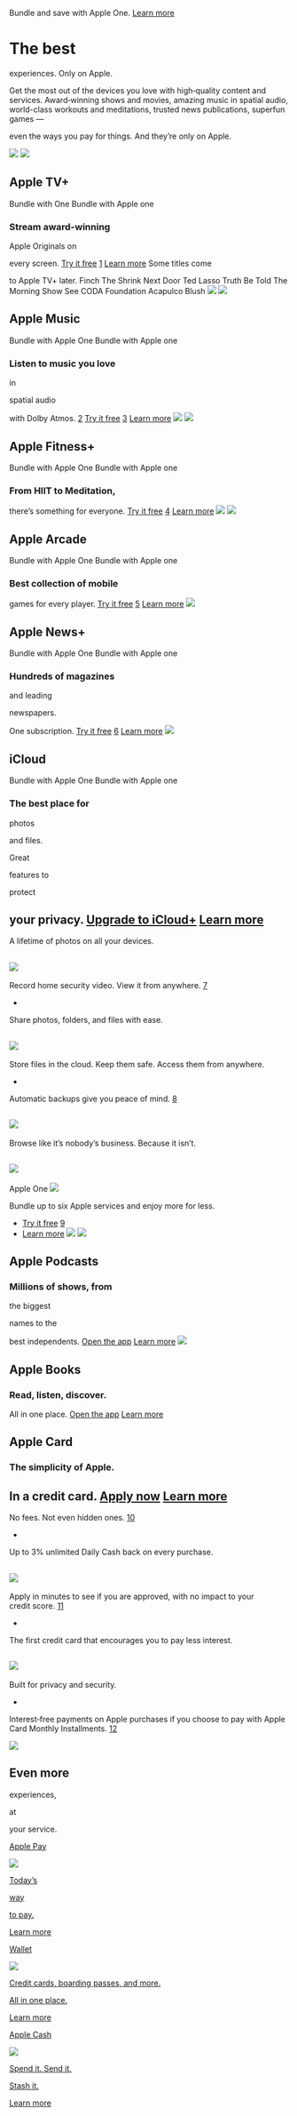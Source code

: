 Bundle and save with Apple One.
[Learn&nbsp;more](/apple-one/)

# The best

experiences.
Only on Apple.

Get the most out of the devices you love with high‑quality content and services. Award‑winning shows and movies, amazing music in spatial audio, world-class workouts and meditations, trusted news publications, superfun games —

even the ways you pay for things. And they’re only on&nbsp;Apple.

![](/v/services/a/images/services/overview/services/service-headers/tv_startframe__dw7yy2y8624i_large.jpg)
![](/v/services/a/images/services/overview/services/apple_tv_icon__bvibg7x6ma1y_large.png)

## Apple TV+
Bundle with
One
Bundle with Apple one

### Stream award-winning

Apple Originals on

every screen.
[Try it free](https://tv.apple.com?itscg=10000&amp;itsct=pod-ovp-nav-apl-ann-21_1019)
[1](https://tv.apple.com?itscg=10000&amp;itsct=pod-ovp-nav-apl-ann-21_1019)
[Learn more](/apple-tv-plus/)
Some titles come

to Apple TV+ later.
Finch
The Shrink Next Door
Ted Lasso
Truth Be Told
The Morning Show
See
CODA
Foundation
Acapulco
Blush
![](/v/services/a/images/services/overview/services/service-headers/music_startframe__fdcgvur3kn6m_large.jpg)
![](/v/services/a/images/services/overview/services/music_icon__eeojpjw8ldiu_large.png)

## Apple Music
Bundle with
Apple
One
Bundle with Apple one

### Listen to music you love

in

spatial audio

with Dolby Atmos.
[2](#footnote-2)
[Try it free](https://music.apple.com?itscg=10000&amp;itsct=pod-ovp-music-apl-ann-21_1019)
[3](https://music.apple.com?itscg=10000&amp;itsct=pod-ovp-music-apl-ann-21_1019)
[Learn more](/apple-music/)
![](/v/services/a/images/services/overview/services/service-headers/fitness_startframe__f4j83h7ld0y2_large.jpg)
![](/v/services/a/images/services/overview/services/activity_icon__euwrtxxxeqky_large.png)

## Apple Fitness+
Bundle with
Apple
One
Bundle with Apple one

### From HIIT to Meditation,

there’s something for everyone.
[Try it free](https://fitness.apple.com/us/subscribe?itscg=10000&amp;itsct=pod-services-fitness-apl-ann-21_1019)
[4](https://fitness.apple.com/us/subscribe?itscg=10000&amp;itsct=pod-services-fitness-apl-ann-21_1019)
[Learn more](/apple-fitness-plus/)
![](/v/services/a/images/services/overview/services/service-headers/arcade_startframe__dcrz6uwnw742_large.jpg)
![](/v/services/a/images/services/overview/services/arcade_icon__byopqjv6m6vm_large.png)

## Apple Arcade
Bundle with
Apple
One
Bundle with Apple one

### Best collection of mobile

games for every player.
[Try it free](https://apps.apple.com/arcade?itscg=10000&amp;itsct=pod-services-arcade-apl-ann-21_1019)
[5](https://apps.apple.com/arcade?itscg=10000&amp;itsct=pod-services-arcade-apl-ann-21_1019)
[Learn more](/apple-arcade/)
![](/v/services/a/images/services/overview/services/news_icon__e9xsutk9nlaq_large.png)

## Apple News+
Bundle with
Apple
One
Bundle with Apple one

### Hundreds of magazines

and leading

newspapers.

One subscription.
[Try it free](https://news.apple.com?itscg=10000&amp;itsct=pod-ovp-news-apl-ann-21_1019)
[6](https://news.apple.com?itscg=10000&amp;itsct=pod-ovp-news-apl-ann-21_1019)
[Learn more](/apple-news/)
![](/v/services/a/images/services/overview/services/icloud_icon__e8k02iiiggqe_large.png)

## iCloud
Bundle with
Apple
One
Bundle with Apple one

### The best place for

photos

and files.

Great

features to

protect

your privacy.
[Upgrade to iCloud+](https://icq.icloud.com/?context=ZXh0ZXJuYWxBcHBfY29tLmFwcGxlLm1vYmlsZXNhZmFyaV9hcHBsZS5jb20=)
[Learn more](/icloud/)
-
A lifetime of photos on all your devices.

![](/v/services/a/images/services/overview/icloud/ipad__fgoagf9k01qq_large.png)
-
Record home security video. View it from anywhere.
[7](#footnote-7)

-
Share photos, folders, and files with&nbsp;ease.

![](/v/services/a/images/services/overview/icloud/icloud_share__lokevyj19d26_large.png)
-
Store files in the cloud. Keep them safe. Access them from anywhere.

-
Automatic backups give you peace of&nbsp;mind.
[8](#footnote-8)

![](/v/services/a/images/services/overview/icloud/iphone_cloud__cib5zgyhl4dy_large.png)
-
Browse like it’s nobody’s business. Because it isn’t.

## ![](/v/services/a/images/services/overview/apple-one/full_apple_one__bbfm4onc05ua_large.jpg)
Apple&nbsp;One
![](/v/services/a/images/services/overview/apple-one/apple_services_icons__sexuv1uj3eaq_large.png)

Bundle up to six Apple services and enjoy more for&nbsp;less.

- [Try it free](https://one.apple.com?itscg=10000&amp;itsct=pod-ovp-apple_one-apl-ann-21_1019)
[9](https://one.apple.com?itscg=10000&amp;itsct=pod-ovp-apple_one-apl-ann-21_1019)
- [Learn more](/apple-one/)
![](/v/services/a/images/services/overview/apple-one/apple_services_icons__sexuv1uj3eaq_large.png)
![](/v/services/a/images/services/overview/services/podcast_icon__gdo1h9k9z8uy_large.png)

## Apple Podcasts

### Millions of shows, from

the biggest

names to the

best independents.
[Open the app](https://podcasts.apple.com?itscg=10000&amp;itsct=pod-ovp-podcasts-apl-ann-21_1019)
[Learn more](/apple-podcasts/)
![](/v/services/a/images/services/overview/services/books_icon__ctwa61h6638m_large.png)

## Apple Books

### Read, listen, discover.

All in one place.
[Open the app](https://books.apple.com/reading-now?itscg=10000&amp;itsct=pod-ovp-books-apl-ann-21_1019&amp;campaign_id=AB_marcom_ownmedia_All)
[Learn more](/apple-books/)

## Apple Card

### The simplicity of Apple.

In a credit card.
[Apply now](https://card.apple.com?itscg=10000&amp;itsct=pod-ovp-apple_card-apl-ann-21_1019)
[Learn more](/apple-card/)
-
No fees. Not even hidden ones.
[10](#footnote-10)

-
Up to 3% unlimited Daily Cash back on every purchase.

![](/v/services/a/images/services/overview/apple-card/cash_back__b1u5d2i4m4z6_large.png)
-
Apply in minutes to see if you are approved, with no impact to your credit&nbsp;score.
[11](#footnote-11)

-
The first credit card&nbsp;that encourages you to pay less interest.

![](/v/services/a/images/services/overview/apple-card/interest__ivu6xaw5pz2i_large.png)
-
Built for privacy and&nbsp;security.

-
Interest‑free payments on Apple purchases if you choose to pay with Apple Card Monthly Installments.
[12](#footnote-12)

![](/v/services/a/images/services/overview/apple-card/iphone_credit__bk8ms30af5qu_large.png)

## Even more

experiences,

at

your service.

[Apple Pay](/apple-pay/)

![](/v/services/a/images/services/overview/even-more/checkmark_icon__bbclbvegqrc2_large.png)

[Today’s](/apple-pay/)

[way](/apple-pay/)

[to pay.](/apple-pay/)

[Learn more](/apple-pay/)

[Wallet](/wallet/)

![](/v/services/a/images/services/overview/even-more/wallet_icon__c8p6x146h7u6_large.png)

[Credit cards, boarding passes, and more.](/wallet/)

[All in one&nbsp;place.](/wallet/)

[Learn more](/wallet/)

[Apple Cash](/apple-cash/)

![](/v/services/a/images/services/overview/even-more/apple_cash_icon__e1jltuiil9si_large.png)

[Spend it. Send it.](/apple-cash/)

[Stash&nbsp;it.](/apple-cash/)

[Learn more](/apple-cash/)
